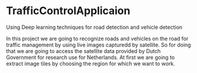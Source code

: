 # TrafficControlApplicaion
Using Deep learning techniques for road detection and vehicle detection

In this project we are going to recognize roads and vehicles on the road for traffic management by using live images capturedd by satellite. So for doing that we are going to access the satellite data provided by Dutch Government for research use for Netherlands. At first we are going to extract image tiles by choosing the region for which we want to work.
